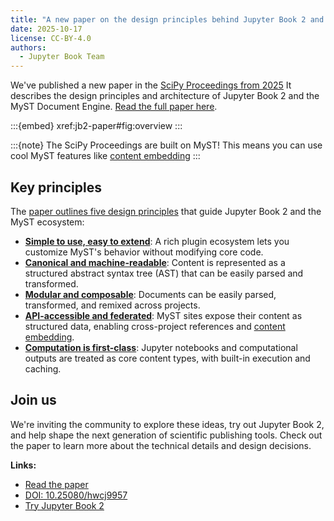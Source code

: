 ```yaml
---
title: "A new paper on the design principles behind Jupyter Book 2 and the MyST Ecosystem"
date: 2025-10-17
license: CC-BY-4.0
authors:
  - Jupyter Book Team
---
```


We've published a new paper in the [SciPy Proceedings from 2025](https://proceedings.scipy.org/) It describes the design principles and architecture of Jupyter Book 2 and the MyST Document Engine. [Read the full paper here](xref:jb2-paper).

:::{embed} xref:jb2-paper#fig:overview
:::


:::{note} The SciPy Proceedings are built on MyST!
This means you can use cool MyST features like [content embedding](xref:guide#docs:embed)
:::


## Key principles

The [paper outlines five design principles](xref:jb2-paper) that guide Jupyter Book 2 and the MyST ecosystem:

- **[Simple to use, easy to extend](xref:jb2-paper#appendix-plugins)**: A rich plugin ecosystem lets you customize MyST's behavior without modifying core code.
- **[Canonical and machine-readable](xref:jb2-paper#fig:ast)**: Content is represented as a structured abstract syntax tree (AST) that can be easily parsed and transformed.
- **[Modular and composable](xref:jb2-paper#appendix-composable)**: Documents can be easily parsed, transformed, and remixed across projects.
- **[API-accessible and federated](xref:jb2-paper#appendix-myst-xref)**: MyST sites expose their content as structured data, enabling cross-project references and [content embedding](xref:guide#docs:embed).
- **[Computation is first-class](xref:jb2-paper#appendix-jlab-myst)**: Jupyter notebooks and computational outputs are treated as core content types, with built-in execution and caching.

## Join us

We're inviting the community to explore these ideas, try out Jupyter Book 2, and help shape the next generation of scientific publishing tools. Check out the paper to learn more about the technical details and design decisions.

**Links:**
- [Read the paper](xref:jb2-paper)
- [DOI: 10.25080/hwcj9957](https://doi.org/10.25080/hwcj9957)
- [Try Jupyter Book 2](https://next.jupyterbook.org/)
